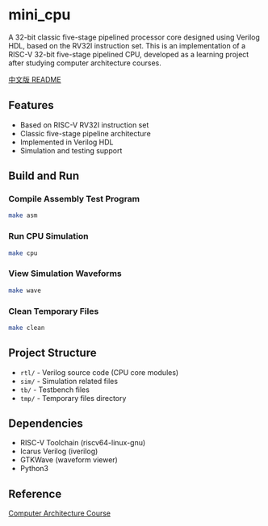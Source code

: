 # mini_cpu

A 32-bit classic five-stage pipelined processor core designed using Verilog HDL, based on the RV32I instruction set.
This is an implementation of a RISC-V 32-bit five-stage pipelined CPU, developed as a learning project after studying computer architecture courses.

[中文版 README](README_zh.md)

## Features
- Based on RISC-V RV32I instruction set
- Classic five-stage pipeline architecture
- Implemented in Verilog HDL
- Simulation and testing support

## Build and Run

### Compile Assembly Test Program
```bash
make asm
```

### Run CPU Simulation
```bash
make cpu
```

### View Simulation Waveforms
```bash
make wave
```

### Clean Temporary Files
```bash
make clean
```

## Project Structure
- `rtl/` - Verilog source code (CPU core modules)
- `sim/` - Simulation related files
- `tb/` - Testbench files
- `tmp/` - Temporary files directory

## Dependencies
- RISC-V Toolchain (riscv64-linux-gnu)
- Icarus Verilog (iverilog)
- GTKWave (waveform viewer)
- Python3

## Reference
[Computer Architecture Course](https://time.geekbang.org/column/intro/100117801?utm_campaign=geektime_search&utm_content=geektime_search&utm_medium=geektime_search&utm_source=geektime_search&utm_term=geektime_search)
